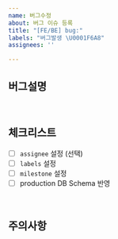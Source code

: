 ```yaml
---
name: 버그수정
about: 버그 이슈 등록
title: "[FE/BE] bug:"
labels: "버그발생 \U0001F6A8"
assignees: ''

---
```


## 버그설명

<br/>

## 체크리스트

- [ ] `assignee` 설정 (선택)
- [ ] `labels` 설정
- [ ] `milestone` 설정
- [ ] production DB Schema 반영

<br/>

## 주의사항